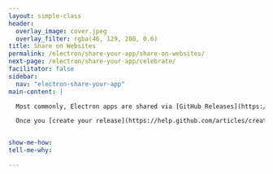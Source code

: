 ```yaml
---
layout: simple-class
header:
  overlay_image: cover.jpeg
  overlay_filter: rgba(46, 129, 200, 0.6)
title: Share on Websites
permalink: /electron/share-your-app/share-on-websites/
next-page: /electron/share-your-app/celebrate/
facilitator: false
sidebar:
  nav: "electron-share-your-app"
main-content: |

  Most commonly, Electron apps are shared via [GitHub Releases](https://help.github.com/articles/about-releases/). People who create and package their own applications upload the binaries to a GitHub repository where others can download them. You can see some great examples of this on the [Electron App page](https://electron.atom.io/apps/). This is free, version controlled, and kept cleanly alongside your code.

  Once you [create your release](https://help.github.com/articles/creating-releases/), link to your downloads from your website! We recommend [GitHub Pages](../../github-cli/) if you don't have a website yet.


show-me-how:
tell-me-why:

---
```

